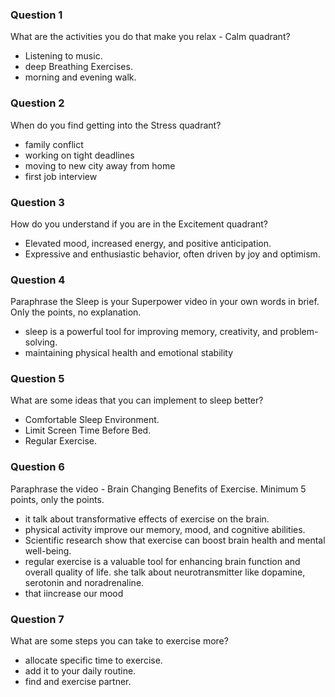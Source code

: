 ### Question 1 
 What are the activities you do that make you relax - Calm quadrant?

- Listening to music.
- deep Breathing Exercises.
- morning and evening walk.

### Question 2
When do you find getting into the Stress quadrant?

- family conflict
- working on tight deadlines
- moving to new city away from home 
- first job interview

### Question 3
How do you understand if you are in the Excitement quadrant?

- Elevated mood, increased energy, and positive anticipation.
- Expressive and enthusiastic behavior, often driven by joy and optimism. 

### Question 4
Paraphrase the Sleep is your Superpower video in your own words in brief. Only the points, no explanation.

- sleep is a powerful tool for improving memory, creativity, and problem-solving.
- maintaining physical health and emotional stability

### Question 5
What are some ideas that you can implement to sleep better?

- Comfortable Sleep Environment.
- Limit Screen Time Before Bed.
- Regular Exercise.

### Question 6
Paraphrase the video - Brain Changing Benefits of Exercise. Minimum 5 points, only the points.

- it talk about transformative effects of exercise on the brain.
- physical activity improve our memory, mood, and cognitive abilities.
- Scientific research show that exercise can boost brain health and mental well-being.
- regular exercise is a valuable tool for enhancing brain function and overall quality of life.
she talk about neurotransmitter like dopamine, serotonin and noradrenaline.
- that iincrease our mood

### Question 7
What are some steps you can take to exercise more?

- allocate specific time to exercise.
- add it to your daily routine.
- find and exercise partner.
